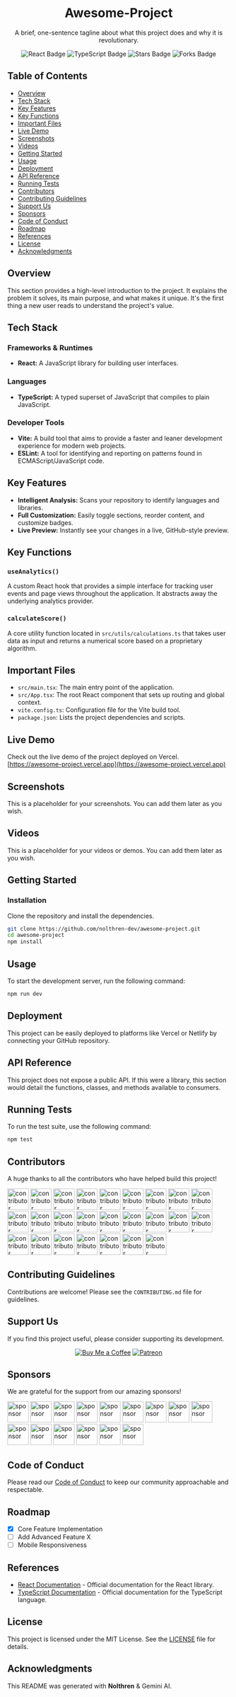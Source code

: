 <h1 align="center">Awesome-Project</h1>
<p align="center">A brief, one-sentence tagline about what this project does and why it is revolutionary.</p>
<div align="center" class="gemini-badges">
  <img src="https://img.shields.io/badge/React-61DAFB?style=for-the-badge&logo=react&logoColor=black" alt="React Badge">
  <img src="https://img.shields.io/badge/TypeScript-3178C6?style=for-the-badge&logo=typescript&logoColor=white" alt="TypeScript Badge">
  <img src="https://img.shields.io/github/stars/nolthren-dev/awesome-project?style=for-the-badge&logo=github&color=FBBF24" alt="Stars Badge">
  <img src="https://img.shields.io/github/forks/nolthren-dev/awesome-project?style=for-the-badge&logo=github&color=34D399" alt="Forks Badge">
</div>

## Table of Contents
* [Overview](#overview)
* [Tech Stack](#tech-stack)
* [Key Features](#key-features)
* [Key Functions](#key-functions)
* [Important Files](#important-files)
* [Live Demo](#live-demo)
* [Screenshots](#screenshots)
* [Videos](#videos)
* [Getting Started](#getting-started)
* [Usage](#usage)
* [Deployment](#deployment)
* [API Reference](#api-reference)
* [Running Tests](#running-tests)
* [Contributors](#contributors)
* [Contributing Guidelines](#contributing-guidelines)
* [Support Us](#support-us)
* [Sponsors](#sponsors)
* [Code of Conduct](#code-of-conduct)
* [Roadmap](#roadmap)
* [References](#references)
* [License](#license)
* [Acknowledgments](#acknowledgments)

## Overview
This section provides a high-level introduction to the project. It explains the problem it solves, its main purpose, and what makes it unique. It's the first thing a new user reads to understand the project's value.

## Tech Stack
### Frameworks & Runtimes
* **React:** A JavaScript library for building user interfaces.

### Languages
* **TypeScript:** A typed superset of JavaScript that compiles to plain JavaScript.

### Developer Tools
* **Vite:** A build tool that aims to provide a faster and leaner development experience for modern web projects.
* **ESLint:** A tool for identifying and reporting on patterns found in ECMAScript/JavaScript code.

## Key Features
* **Intelligent Analysis:** Scans your repository to identify languages and libraries.
* **Full Customization:** Easily toggle sections, reorder content, and customize badges.
* **Live Preview:** Instantly see your changes in a live, GitHub-style preview.

## Key Functions
### `useAnalytics()`
A custom React hook that provides a simple interface for tracking user events and page views throughout the application. It abstracts away the underlying analytics provider.

### `calculateScore()`
A core utility function located in `src/utils/calculations.ts` that takes user data as input and returns a numerical score based on a proprietary algorithm.

## Important Files
* `src/main.tsx`: The main entry point of the application.
* `src/App.tsx`: The root React component that sets up routing and global context.
* `vite.config.ts`: Configuration file for the Vite build tool.
* `package.json`: Lists the project dependencies and scripts.

## Live Demo
Check out the live demo of the project deployed on Vercel.
[https://awesome-project.vercel.app](https://awesome-project.vercel.app)

## Screenshots
This is a placeholder for your screenshots. You can add them later as you wish.

## Videos
This is a placeholder for your videos or demos. You can add them later as you wish.

## Getting Started
### Installation
Clone the repository and install the dependencies.
```bash
git clone https://github.com/nolthren-dev/awesome-project.git
cd awesome-project
npm install
```

## Usage
To start the development server, run the following command:
```bash
npm run dev
```

## Deployment
This project can be easily deployed to platforms like Vercel or Netlify by connecting your GitHub repository.

## API Reference
This project does not expose a public API. If this were a library, this section would detail the functions, classes, and methods available to consumers.

## Running Tests
To run the test suite, use the following command:
```bash
npm test
```

## Contributors
A huge thanks to all the contributors who have helped build this project!
<div class="gemini-contributors">
<a href="#"><img src="https://api.dicebear.com/7.x/fun-emoji/svg?seed=ContribSeed1&radius=50" width="48" height="48" alt="contributor"/></a>
<a href="#"><img src="https://api.dicebear.com/7.x/bottts/svg?seed=ContribSeed2&radius=50" width="48" height="48" alt="contributor"/></a>
<a href="#"><img src="https://api.dicebear.com/7.x/adventurer/svg?seed=ContribSeed3&radius=50" width="48" height="48" alt="contributor"/></a>
<a href="#"><img src="https://api.dicebear.com/7.x/micah/svg?seed=ContribSeed4&radius=50" width="48" height="48" alt="contributor"/></a>
<a href="#"><img src="https://api.dicebear.com/7.x/miniavs/svg?seed=ContribSeed5&radius=50" width="48" height="48" alt="contributor"/></a>
<a href="#"><img src="https://api.dicebear.com/7.x/identicon/svg?seed=ContribSeed6&radius=50" width="48" height="48" alt="contributor"/></a>
<a href="#"><img src="https://api.dicebear.com/7.x/notionists/svg?seed=ContribSeed7&radius=50" width="48" height="48" alt="contributor"/></a>
<a href="#"><img src="https://api.dicebear.com/7.x/fun-emoji/svg?seed=ContribSeed8&radius=50" width="48" height="48" alt="contributor"/></a>
<a href="#"><img src="https://api.dicebear.com/7.x/bottts/svg?seed=ContribSeed9&radius=50" width="48" height="48" alt="contributor"/></a>
<a href="#"><img src="https://api.dicebear.com/7.x/adventurer/svg?seed=ContribSeed10&radius=50" width="48" height="48" alt="contributor"/></a>
<a href="#"><img src="https://api.dicebear.com/7.x/micah/svg?seed=ContribSeed11&radius=50" width="48" height="48" alt="contributor"/></a>
<a href="#"><img src="https://api.dicebear.com/7.x/miniavs/svg?seed=ContribSeed12&radius=50" width="48" height="48" alt="contributor"/></a>
<a href="#"><img src="https://api.dicebear.com/7.x/identicon/svg?seed=ContribSeed13&radius=50" width="48" height="48" alt="contributor"/></a>
<a href="#"><img src="https://api.dicebear.com/7.x/notionists/svg?seed=ContribSeed14&radius=50" width="48" height="48" alt="contributor"/></a>
<a href="#"><img src="https://api.dicebear.com/7.x/fun-emoji/svg?seed=ContribSeed15&radius=50" width="48" height="48" alt="contributor"/></a>
<a href="#"><img src="https://api.dicebear.com/7.x/bottts/svg?seed=ContribSeed16&radius=50" width="48" height="48" alt="contributor"/></a>
<a href="#"><img src="https://api.dicebear.com/7.x/adventurer/svg?seed=ContribSeed17&radius=50" width="48" height="48" alt="contributor"/></a>
<a href="#"><img src="https://api.dicebear.com/7.x/micah/svg?seed=ContribSeed18&radius=50" width="48" height="48" alt="contributor"/></a>
<a href="#"><img src="https://api.dicebear.com/7.x/miniavs/svg?seed=ContribSeed19&radius=50" width="48" height="48" alt="contributor"/></a>
<a href="#"><img src="https://api.dicebear.com/7.x/identicon/svg?seed=ContribSeed20&radius=50" width="48" height="48" alt="contributor"/></a>
<a href="#"><img src="https://api.dicebear.com/7.x/notionists/svg?seed=ContribSeed21&radius=50" width="48" height="48" alt="contributor"/></a>
<a href="#"><img src="https://api.dicebear.com/7.x/fun-emoji/svg?seed=ContribSeed22&radius=50" width="48" height="48" alt="contributor"/></a>
<a href="#"><img src="https://api.dicebear.com/7.x/bottts/svg?seed=ContribSeed23&radius=50" width="48" height="48" alt="contributor"/></a>
<a href="#"><img src="https://api.dicebear.com/7.x/adventurer/svg?seed=ContribSeed24&radius=50" width="48" height="48" alt="contributor"/></a>
<a href="#"><img src="https://api.dicebear.com/7.x/micah/svg?seed=ContribSeed25&radius=50" width="48" height="48" alt="contributor"/></a>
</div>

## Contributing Guidelines
Contributions are welcome! Please see the `CONTRIBUTING.md` file for guidelines.

## Support Us
If you find this project useful, please consider supporting its development.
<div align="center" class="gemini-badges">
<a href="https://www.buymeacoffee.com/your-username"><img src="https://img.shields.io/badge/Buy%20Me%20a%20Coffee-FFDD00?style=for-the-badge&logo=buy-me-a-coffee&logoColor=black" alt="Buy Me a Coffee"></a>
<a href="https://www.patreon.com/your-username"><img src="https://img.shields.io/badge/Patreon-F96854?style=for-the-badge&logo=patreon&logoColor=white" alt="Patreon"></a>
</div>

## Sponsors
We are grateful for the support from our amazing sponsors!
<div class="gemini-sponsors">
<a href="#"><img src="https://api.dicebear.com/7.x/fun-emoji/svg?seed=SponsorSeed1&radius=50" width="48" height="48" alt="sponsor"/></a>
<a href="#"><img src="https://api.dicebear.com/7.x/bottts/svg?seed=SponsorSeed2&radius=50" width="48" height="48" alt="sponsor"/></a>
<a href="#"><img src="https://api.dicebear.com/7.x/adventurer/svg?seed=SponsorSeed3&radius=50" width="48" height="48" alt="sponsor"/></a>
<a href="#"><img src="https://api.dicebear.com/7.x/micah/svg?seed=SponsorSeed4&radius=50" width="48" height="48" alt="sponsor"/></a>
<a href="#"><img src="https://api.dicebear.com/7.x/miniavs/svg?seed=SponsorSeed5&radius=50" width="48" height="48" alt="sponsor"/></a>
<a href="#"><img src="https://api.dicebear.com/7.x/identicon/svg?seed=SponsorSeed6&radius=50" width="48" height="48" alt="sponsor"/></a>
<a href="#"><img src="https://api.dicebear.com/7.x/notionists/svg?seed=SponsorSeed7&radius=50" width="48" height="48" alt="sponsor"/></a>
<a href="#"><img src="https://api.dicebear.com/7.x/fun-emoji/svg?seed=SponsorSeed8&radius=50" width="48" height="48" alt="sponsor"/></a>
<a href="#"><img src="https://api.dicebear.com/7.x/bottts/svg?seed=SponsorSeed9&radius=50" width="48" height="48" alt="sponsor"/></a>
<a href="#"><img src="https://api.dicebear.com/7.x/adventurer/svg?seed=SponsorSeed10&radius=50" width="48" height="48" alt="sponsor"/></a>
<a href="#"><img src="https://api.dicebear.com/7.x/micah/svg?seed=SponsorSeed11&radius=50" width="48" height="48" alt="sponsor"/></a>
<a href="#"><img src="https://api.dicebear.com/7.x/miniavs/svg?seed=SponsorSeed12&radius=50" width="48" height="48" alt="sponsor"/></a>
<a href="#"><img src="https://api.dicebear.com/7.x/identicon/svg?seed=SponsorSeed13&radius=50" width="48" height="48" alt="sponsor"/></a>
<a href="#"><img src="https://api.dicebear.com/7.x/notionists/svg?seed=SponsorSeed14&radius=50" width="48" height="48" alt="sponsor"/></a>
<a href="#"><img src="https://api.dicebear.com/7.x/fun-emoji/svg?seed=SponsorSeed15&radius=50" width="48" height="48" alt="sponsor"/></a>
</div>

## Code of Conduct
Please read our [Code of Conduct](./CODE_OF_CONDUCT.md) to keep our community approachable and respectable.

## Roadmap
- [x] Core Feature Implementation
- [ ] Add Advanced Feature X
- [ ] Mobile Responsiveness

## References
* [React Documentation](https://react.dev/) - Official documentation for the React library.
* [TypeScript Documentation](https://www.typescriptlang.org/docs/) - Official documentation for the TypeScript language.

## License
This project is licensed under the MIT License. See the [LICENSE](https://github.com/amarapurkaryash/Nolthren/blob/main/LICENSE) file for details.

## Acknowledgments
This README was generated with **Nolthren** & Gemini AI.
